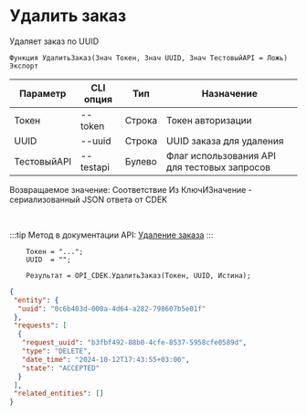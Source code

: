 ﻿---
sidebar_position: 3
---

# Удалить заказ
 Удаляет заказ по UUID



`Функция УдалитьЗаказ(Знач Токен, Знач UUID, Знач ТестовыйAPI = Ложь) Экспорт`

  | Параметр | CLI опция | Тип | Назначение |
  |-|-|-|-|
  | Токен | --token | Строка | Токен авторизации |
  | UUID | --uuid | Строка | UUID заказа для удаления |
  | ТестовыйAPI | --testapi | Булево | Флаг использования API для тестовых запросов |

  
  Возвращаемое значение:   Соответствие Из КлючИЗначение - сериализованный JSON ответа от CDEK

<br/>

:::tip
Метод в документации API: [Удаление заказа](https://api-docs.cdek.ru/29924487.html)
:::
<br/>


```bsl title="Пример кода"
    Токен = "...";
    UUID  = "";

    Результат = OPI_CDEK.УдалитьЗаказ(Токен, UUID, Истина);
```
    



```json title="Результат"
{
 "entity": {
  "uuid": "0c6b403d-000a-4d64-a282-798607b5e01f"
 },
 "requests": [
  {
   "request_uuid": "b3fbf492-88b0-4cfe-8537-5958cfe0589d",
   "type": "DELETE",
   "date_time": "2024-10-12T17:43:55+03:00",
   "state": "ACCEPTED"
  }
 ],
 "related_entities": []
}
```
